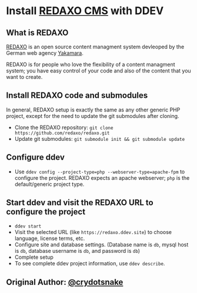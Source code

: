 # Install [REDAXO CMS](https://redaxo.org) with DDEV

## What is REDAXO

[REDAXO](https://redaxo.org) is an open source content managment system devleoped by the German web agency  [Yakamara](https://www.yakamara.de/).

REDAXO is for people who love the flexibility of a content managment system; you have easy control of your code and also of the content that you want to create.

## Install REDAXO code and submodules

In general, REDAXO setup is exactly the same as any other generic PHP project, except for the need to update the git submodules after cloning.

* Clone the REDAXO repository: `git clone https://github.com/redaxo/redaxo.git`
* Update  git submodules: `git submodule init && git submodule update`

## Configure ddev

* Use `ddev config --project-type=php --webserver-type=apache-fpm` to configure the project. REDAXO expects an apache webserver; `php` is the default/generic project type.

## Start ddev and visit the REDAXO URL to configure the project

* `ddev start`
* Visit the selected URL (like `https://redaxo.ddev.site`) to choose language, license terms, etc.
* Configure site and database settings. (Database name is `db`, mysql host is `db`, database username is `db`, and password is `db`)
* Complete setup
* To see complete ddev project information, use `ddev describe`.

## Original Author: [@crydotsnake](https://twitter.com/crydotsnake)
